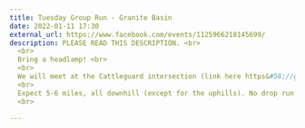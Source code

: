 ```yaml
---
title: Tuesday Group Run - Granite Basin
date: 2022-01-11 17:30
external_url: https://www.facebook.com/events/1125966218145699/
description: PLEASE READ THIS DESCRIPTION. <br>
  <br>
  Bring a headlamp! <br>
  <br>
  We will meet at the Cattleguard intersection (link here https&#58;//goo.gl/maps/CnyTC6ToppAjWTcn6) at 5&#58;30pm. <br>
  <br>
  Expect 5-6 miles, all downhill (except for the uphills). No drop run (we stop for everyone at every intersection). <br>
  <br>
  
---
```

